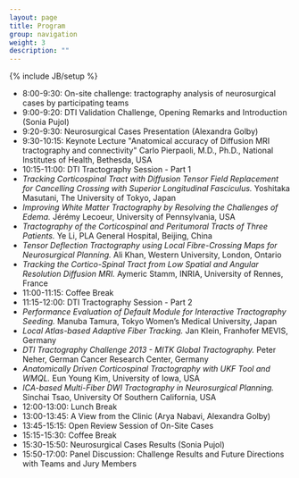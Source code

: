 ```yaml
---
layout: page
title: Program
group: navigation
weight: 3
description: ""
---
```

{% include JB/setup %}
*  8:00-9:30: On-site challenge: tractography analysis of neurosurgical cases by participating teams
*  9:00-9:20: DTI Validation Challenge, Opening Remarks and Introduction (Sonia Pujol)
*  9:20-9:30: Neurosurgical Cases Presentation (Alexandra Golby)
*  9:30-10:15: Keynote Lecture "Anatomical accuracy of Diffusion MRI tractography and connectivity" Carlo Pierpaoli, M.D., Ph.D., National Institutes of Health, Bethesda, USA
*  10:15-11:00: DTI Tractography Session - Part 1 
*  *Tracking Corticospinal Tract with Diffusion Tensor Field Replacement for Cancelling Crossing with Superior Longitudinal Fasciculus.* Yoshitaka Masutani, The University of Tokyo, Japan
*  *Improving White Matter Tractography by Resolving the Challenges of Edema.* Jérémy Lecoeur, University of Pennsylvania, USA 
*  *Tractography of the Corticospinal and Peritumoral Tracts of Three Patients.* Ye Li, PLA General Hospital, Beijing, China
*  *Tensor Deflection Tractography using Local Fibre-Crossing Maps for Neurosurgical Planning.* Ali Khan, Western University, London, Ontario
*  *Tracking the Cortico-Spinal Tract from Low Spatial and Angular Resolution Diffusion MRI.* Aymeric Stamm, INRIA, University of Rennes, France
*  11:00-11:15: Coffee Break
*  11:15-12:00: DTI Tractography Session - Part 2 
*  *Performance Evaluation of Default Module for Interactive Tractography Seeding.* Manuba Tamura, Tokyo Women’s Medical University, Japan
*  *Local Atlas-based Adaptive Fiber Tracking.* Jan Klein, Franhofer MEVIS, Germany
*  *DTI Tractography Challenge 2013 - MITK Global Tractography.* Peter Neher, German Cancer Research Center, Germany
*  *Anatomically Driven Corticospinal Tractography with UKF Tool and WMQL.* Eun Young Kim, University of Iowa, USA
*  *ICA-based Multi-Fiber DWI Tractography in Neurosurgical Planning.* Sinchai Tsao, University Of Southern California, USA
*  12:00-13:00: Lunch Break 
*  13:00-13:45: A View from the Clinic (Arya Nabavi, Alexandra Golby)
*  13:45-15:15: Open Review Session of On-Site Cases 
*  15:15-15:30: Coffee Break 
*  15:30-15:50: Neurosurgical Cases Results (Sonia Pujol)
*  15:50-17:00: Panel Discussion: Challenge Results and Future Directions with Teams and Jury Members 


